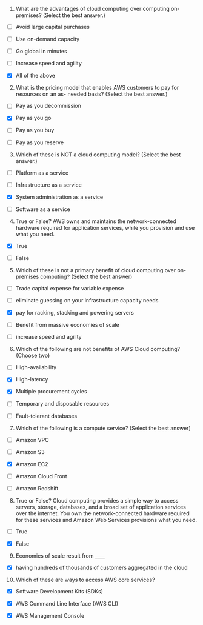1. What are the advantages of cloud computing over computing on-premises? (Select the best answer.)

- [ ] Avoid large capital purchases

- [ ] Use on-demand capacity

- [ ] Go global in minutes

- [ ] Increase speed and agility

- [x] All of the above


2. What is the pricing model that enables AWS customers to pay for resources on an as- needed basis? (Select the best answer.)

- [ ] Pay as you decommission

- [x] Pay as you go

- [ ] Pay as you buy

- [ ] Pay as you reserve


3. Which of these is NOT a cloud computing model? (Select the best answer.)

- [ ] Platform as a service

- [ ] Infrastructure as a service

- [x] System administration as a service

- [ ] Software as a service


4. True or False? AWS owns and maintains the network-connected hardware required for application services, while you provision and use what you need.

- [x] True

- [ ] False


5. Which of these is not a primary benefit of cloud computing over on-premises computing? (Select the best answer)

- [ ] Trade capital expense for variable expense 

- [ ] eliminate guessing on your infrastructure capacity needs

- [x] pay for racking, stacking and powering servers

- [ ] Benefit from massive economies of scale

- [ ] increase speed and agility


6. Which of the following are not benefits of AWS Cloud computing? (Choose two)

- [ ] High-availability

- [x] High-latency

- [x] Multiple procurement cycles

- [ ] Temporary and disposable resources

- [ ] Fault-tolerant databases


7. Which of the following is a compute service? (Select the best answer)

- [ ] Amazon VPC

- [ ] Amazon S3

- [x] Amazon EC2

- [ ] Amazon Cloud Front

- [ ] Amazon Redshift


8. True or False? Cloud computing provides a simple way to access servers, storage, databases, and a broad set of application services over the internet. You own the network-connected hardware required for these services and Amazon Web Services provisions what you need.

- [ ]  True
- [x]  False


9. Economies of scale result from ____

- [x] having hundreds of thousands of customers aggregated in the cloud

10. Which of these are ways to access AWS core services?

- [x] Software Development Kits (SDKs)
- [x] AWS Command Line Interface (AWS CLI)
- [x] AWS Management Console


